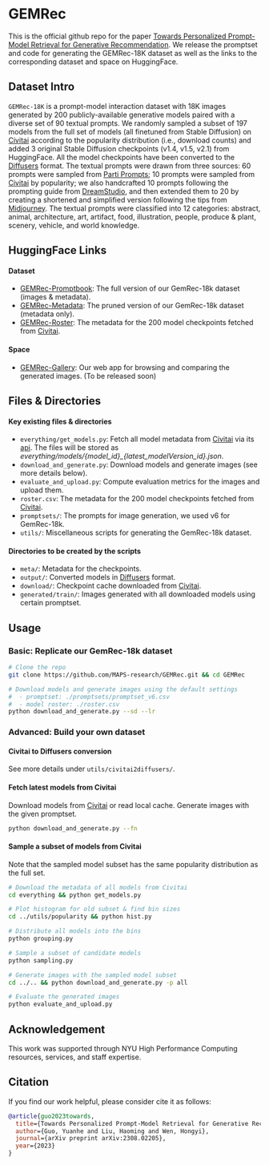 # GEMRec

This is the official github repo for the paper [Towards Personalized Prompt-Model Retrieval for Generative Recommendation](https://arxiv.org/abs/2308.02205). We release the promptset and code for generating the GEMRec-18K dataset as well as the links to the corresponding dataset and space on HuggingFace. 

## Dataset Intro

`GEMRec-18K` is a prompt-model interaction dataset with 18K images generated by 200 publicly-available generative models paired with a diverse set of 90 textual prompts. We randomly sampled a subset of 197 models from the full set of models (all finetuned from Stable Diffusion) on [Civitai](https://civitai.com/) according to the popularity distribution (i.e., download counts) and added 3 original Stable Diffusion checkpoints (v1.4, v1.5, v2.1) from HuggingFace. All the model checkpoints have been converted to the [Diffusers](https://huggingface.co/docs/diffusers/index) format. The textual prompts were drawn from three sources: 60 prompts were sampled from [Parti Prompts](https://github.com/google-research/parti); 10 prompts were sampled from [Civitai](https://civitai.com/) by popularity; we also handcrafted 10 prompts following the prompting guide from [DreamStudio](https://beta.dreamstudio.ai/prompt-guide), and then extended them to 20 by creating a shortened and simplified version following the tips from [Midjourney](https://docs.midjourney.com/docs/prompts). The textual prompts were classified into 12 categories: abstract, animal, architecture, art, artifact, food, illustration, people, produce & plant, scenery, vehicle, and world knowledge.

## HuggingFace Links

#### Dataset
- [GEMRec-Promptbook](https://huggingface.co/datasets/MAPS-research/GEMRec-PromptBook): The full version of our GemRec-18k dataset (images & metadata).
- [GEMRec-Metadata](https://huggingface.co/datasets/MAPS-research/GEMRec-Metadata): The pruned version of our GemRec-18k dataset (metadata only).
- [GEMRec-Roster](https://huggingface.co/datasets/MAPS-research/GEMRec-Roster): The metadata for the 200 model checkpoints fetched from [Civitai](https://civitai.com/).

#### Space
- [GEMRec-Gallery](https://huggingface.co/spaces/MAPS-research/GEMRec-Gallery): Our web app for browsing and comparing the generated images. (To be released soon)

## Files & Directories

#### Key existing files & directories
- `everything/get_models.py`: Fetch all model metadata from [Civitai](https://civitai.com/) via its [api](https://github.com/civitai/civitai/wiki/REST-API-Reference). The files will be stored as *everything/models/{model_id}_{latest_modelVersion_id}.json*.
- `download_and_generate.py`: Download models and generate images (see more details below).
- `evaluate_and_upload.py`: Compute evaluation metrics for the images and upload them.
- `roster.csv`: The metadata for the 200 model checkpoints fetched from [Civitai](https://civitai.com/).
- `promptsets/`: The prompts for image generation, we used v6 for GemRec-18k.
- `utils/`: Miscellaneous scripts for generating the GemRec-18k dataset.

#### Directories to be created by the scripts
- `meta/`: Metadata for the checkpoints.
- `output/`: Converted models in [Diffusers](https://huggingface.co/docs/diffusers/index) format.
- `download/`: Checkpoint cache downloaded from [Civitai](https://civitai.com/).
- `generated/train/`: Images generated with all downloaded models using certain promptset.

## Usage

### Basic: Replicate our GemRec-18k dataset 
```bash
# Clone the repo
git clone https://github.com/MAPS-research/GEMRec.git && cd GEMRec

# Download models and generate images using the default settings
#  - promptset: ./promptsets/promptset_v6.csv
#  - model roster: ./roster.csv
python download_and_generate.py --sd --lr
```

### Advanced: Build your own dataset

#### Civitai to Diffusers conversion
See more details under `utils/civitai2diffusers/`.

#### Fetch latest models from Civitai
Download models from [Civitai](https://civitai.com/) or read local cache. Generate images with the given promptset.
```bash
python download_and_generate.py --fn
```

#### Sample a subset of models from Civitai
Note that the sampled model subset has the same popularity distribution as the full set.
```bash
# Download the metadata of all models from Civitai
cd everything && python get_models.py

# Plot histogram for old subset & find bin sizes
cd ../utils/popularity && python hist.py

# Distribute all models into the bins
python grouping.py

# Sample a subset of candidate models
python sampling.py

# Generate images with the sampled model subset
cd ../.. && python download_and_generate.py -p all

# Evaluate the generated images
python evaluate_and_upload.py
```

## Acknowledgement
This work was supported through NYU High Performance Computing resources, services, and staff expertise.

## Citation
If you find our work helpful, please consider cite it as follows:
```bibtex
@article{guo2023towards,
  title={Towards Personalized Prompt-Model Retrieval for Generative Recommendation},
  author={Guo, Yuanhe and Liu, Haoming and Wen, Hongyi},
  journal={arXiv preprint arXiv:2308.02205},
  year={2023}
}
```
